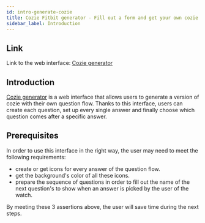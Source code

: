 ```yaml
---
id: intro-generate-cozie
title: Cozie Fitbit generator - Fill out a form and get your own cozie
sidebar_label: Introduction
---
```


## Link

Link to the web interface: [Cozie generator](https://software-developments-pg.com/generate-cozie/start.php)

## Introduction

[Cozie generator](https://software-developments-pg.com/generate-cozie/start.php) is a web interface that allows users to generate a version of cozie with their own question flow. Thanks to this interface, users can create each question, set up every single answer and finally choose which question comes after a specific answer.

## Prerequisites

In order to use this interface in the right way, the user may need to meet the following requirements:

- create or get icons for every answer of the question flow.
- get the background's color of all these icons.
- prepare the sequence of questions in order to fill out the name of the next question's to show when an answer is picked by the user of the watch.

By meeting these 3 assertions above, the user will save time during the next steps.

